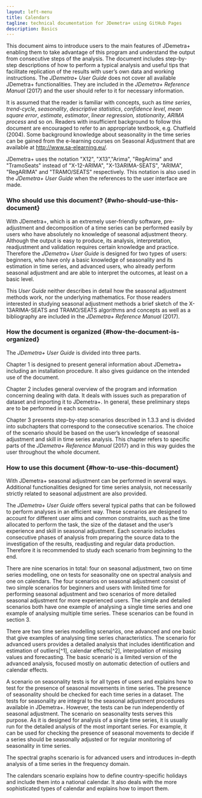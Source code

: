```yaml
---
layout: left-menu
title: Calendars
tagline: technical documentation for JDemetra+ using GitHub Pages
description: Basics
---
```


This document aims to introduce users to the main features of JDemetra+
enabling them to take advantage of this program and understand the
output from consecutive steps of the analysis. The document includes
step-by-step descriptions of how to perform a typical analysis and
useful tips that facilitate replication of the results with user’s own
data and working instructions. The *JDemetra+ User Guide* does not cover
all available JDemetra+ functionalities. They are included in the
*JDemetra+ Reference Manual* (2017) and the user should refer to it for
necessary information.

It is assumed that the reader is familiar with concepts, such as *time
series*, *trend-cycle*, *seasonality*, *descriptive statistics*,
*confidence level*, *mean square error*, *estimate*, *estimator*,
*linear regression, stationarity*, *ARIMA process* and so on. Readers
with insufficient background to follow this document are encouraged to
refer to an appropriate textbook, e.g. Chatfield (2004). Some background
knowledge about seasonality in the time series can be gained from the
e-learning courses on Seasonal Adjustment that are available at [<span
class="underline">http://www.sa-elearning.eu/</span>](http://www.sa-elearning.eu/).

JDemetra+ uses the notation "X12", "X13","Arima", "RegArima" and
"TramoSeats" instead of "X-12-ARIMA", "X-13ARIMA-SEATS", "ARIMA",
"RegARIMA" and "TRAMO/SEATS" respectively. This notation is also used in
the *JDemetra+ User Guide* when the references to the user interface are
made.

### Who should use this document? {#who-should-use-this-document}

With JDemetra+, which is an extremely user-friendly software,
pre-adjustment and decomposition of a time series can be performed
easily by users who have absolutely no knowledge of seasonal adjustment
theory. Although the output is easy to produce, its analysis,
interpretation, readjustment and validation requires certain knowledge
and practice. Therefore the *JDemetra+ User Guide* is designed for two
types of users: beginners, who have only a basic knowledge of
seasonality and its estimation in time series, and advanced users, who
already perform seasonal adjustment and are able to interpret the
outcomes, at least on a basic level.

This *User Guide* neither describes in detail how the seasonal
adjustment methods work, nor the underlying mathematics. For those
readers interested in studying seasonal adjustment methods a brief
sketch of the X-13ARIMA-SEATS and TRAMO/SEATS algorithms and concepts as
well as a bibliography are included in the *JDemetra+ Reference Manual*
(2017).

### How the document is organized {#how-the-document-is-organized}

The *JDemetra+ User Guide* is divided into three parts.

Chapter 1 is designed to present general information about JDemetra+
including an installation procedure. It also gives guidance on the
intended use of the document.

Chapter 2 includes general overview of the program and information
concerning dealing with data. It deals with issues such as preparation
of dataset and importing it to JDemetra+. In general, these preliminary
steps are to be performed in each scenario.

Chapter 3 presents step-by-step scenarios described in 1.3.3 and is
divided into subchapters that correspond to the consecutive scenarios.
The choice of the scenario should be based on the user’s knowledge of
seasonal adjustment and skill in time series analysis. This chapter
refers to specific parts of the *JDemetra+ Reference Manual* (2017) and
in this way guides the user throughout the whole document.

### How to use this document {#how-to-use-this-document}

With JDemetra+ seasonal adjustment can be performed in several ways.
Additional functionalities designed for time series analysis, not
necessarily strictly related to seasonal adjustment are also provided.

The *JDemetra+ User Guide* offers several typical paths that can be
followed to perform analyses in an efficient way. These scenarios are
designed to account for different user aims and common constraints, such
as the time allocated to perform the task, the size of the dataset and
the user’s experience and skill in seasonal adjustment. Each scenario
includes consecutive phases of analysis from preparing the source data
to the investigation of the results, readjusting and regular data
production. Therefore it is recommended to study each scenario from
beginning to the end.

There are nine scenarios in total: four on seasonal adjustment, two on
time series modelling, one on tests for seasonality one on spectral
analysis and one on calendars. The four scenarios on seasonal adjustment
consist of two simple scenarios for beginners and users with limited
time for performing seasonal adjustment and two scenarios of more
detailed seasonal adjustment for more experienced users. The simple and
detailed scenarios both have one example of analysing a single time
series and one example of analysing multiple time series. These
scenarios can be found in section 3.

There are two time series modelling scenarios, one advanced and one
basic that give examples of analysing time series characteristics. The
scenario for advanced users provides a detailed analysis that includes
identification and estimation of outliers[^1], calendar effects[^2],
interpolation of missing values and forecasting. The basic scenario is a
limited version of the advanced analysis, focused mostly on automatic
detection of outliers and calendar effects.

A scenario on seasonality tests is for all types of users and explains
how to test for the presence of seasonal movements in time series. The
presence of seasonality should be checked for each time series in a
dataset. The tests for seasonality are integral to the seasonal
adjustment procedures available in JDemetra+. However, the tests can be
run independently of seasonal adjustment. The scenario on seasonality
tests serves this purpose. As it is designed for analysis of a single
time series, it is usually run for the detailed analysis of the most
important series. For example, it can be used for checking the presence
of seasonal movements to decide if a series should be seasonally
adjusted or for regular monitoring of seasonality in time series.

The spectral graphs scenario is for advanced users and introduces
in-depth analysis of a time series in the frequency domain.

The calendars scenario explains how to define country-specific holidays
and include them into a national calendar. It also deals with the more
sophisticated types of calendar and explains how to import them.